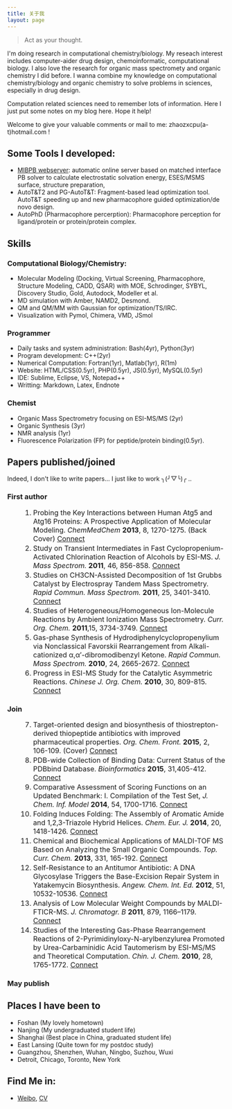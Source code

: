 ```yaml
---
title: 关于我
layout: page
---
```


> Act as your thought.

I'm doing research in computational chemistry/biology. My reseach interest includes computer-aider drug design, chemoinformatic, computational biology. I also love the research for organic mass spectromety  and organic chemistry I did before. I wanna combine my knowledge on computational chemistry/biology and organic chemistry to solve problems in sciences, especially in drug design. 

Computation related sciences need to remember lots of information. Here I just put some notes on my blog here. Hope it help!

Welcome to give your valuable comments or mail to me: zhaozxcpu(a-t)hotmail.com !    

## Some Tools I developed:
- [MIBPB webserver](http://23.239.23.221/MIBPBweb/): automatic online server based on matched interface PB solver to calculate electrostatic solvation energy, ESES/MSMS surface, structure preparation, 
- AutoT&T2 and PG-AutoT&T: Fragment-based lead optimization tool. AutoT&T speeding up and new pharmacophore guided optimization/de novo design.
- AutoPhD (Pharmacophore percerption): Pharmacophore perception for ligand/protein or protein/protein complex.
 
## Skills

### Computational Biology/Chemistry:
- Molecular Modeling (Docking, Virtual Screening, Pharmacophore, Structure Modeling, CADD, QSAR) with MOE, Schrodinger, SYBYL, Discovery Studio, Gold, Autodock, Modeller et al. 
- MD simulation with Amber, NAMD2, Desmond.
- QM and QM/MM with Gaussian for optimization/TS/IRC.
- Visualization with Pymol, Chimera, VMD, JSmol

### Programmer
- Daily tasks and system administration: Bash(4yr), Python(3yr)
- Program development: C++(2yr)
- Numerical Computation: Fortran(1yr), Matlab(1yr), R(1m)
- Website: HTML/CSS(0.5yr), PHP(0.5yr), JS(0.5yr), MySQL(0.5yr)
- IDE: Sublime, Eclipse, VS, Notepad++
- Writting: Markdown, Latex, Endnote

### Chemist
- Organic Mass Spectrometry focusing on ESI-MS/MS (2yr)
- Organic Synthesis (3yr)
- NMR analysis (1yr)
- Fluorescence Polarization (FP) for peptide/protein binding(0.5yr).

<style>ol li{font-size:16px;padding:0;margin:2px 0 2px 36px} ol li strong{font-size:16px;padding:0;}</style>

## Papers published/joined
Indeed, I don't like to write papers... I just like to work ╮(╯▽╰)╭ ..

### First author
1. Probing the Key Interactions between Human Atg5 and Atg16 Proteins: A Prospective Application of
Molecular Modeling. *ChemMedChem* **2013**, 8, 1270-1275. (Back Cover) [Connect]()
2. Study on Transient Intermediates in Fast Cyclopropenium-Activated Chlorination Reaction of Alcohols by ESI-MS. *J. Mass Spectrom.* **2011**, 46, 856-858. [Connect]()
3. Studies on CH3CN-Assisted Decomposition of 1st Grubbs Catalyst by Electrospray Tandem Mass Spectrometry. *Rapid Commun. Mass Spectrom.* **2011**, 25, 3401-3410. [Connect]()
4. Studies of Heterogeneous/Homogeneous Ion-Molecule Reactions by Ambient Ionization Mass Spectrometry. *Curr. Org. Chem.* **2011**,15, 3734-3749. [Connect]()
5. Gas-phase Synthesis of Hydrodiphenylcyclopropenylium via Nonclassical Favorskii Rearrangement from Alkali-cationized α,α′-dibromodibenzyl Ketone. *Rapid Commun. Mass Spectrom.* **2010**, 24, 2665-2672. [Connect]()
6. Progress in ESI-MS Study for the Catalytic Asymmetric Reactions. *Chinese J. Org. Chem.* **2010**, 30, 809-815. [Connect]()

### Join
7. Target-oriented design and biosynthesis of thiostrepton-derived thiopeptide antibiotics with improved pharmaceutical properties. *Org. Chem. Front.* **2015**, 2, 106-109. (Cover) [Connect]()
8. PDB-wide Collection of Binding Data: Current Status of the PDBbind Database. *Bioinformatics* **2015**, 31,405-412. [Connect]()
9. Comparative Assessment of Scoring Functions on an Updated Benchmark: I. Compilation of the Test Set, *J. Chem. Inf. Model* **2014**, 54, 1700-1716. [Connect]()
10. Folding Induces Folding: The Assembly of Aromatic Amide and 1,2,3-Triazole Hybrid Helices. *Chem. Eur. J.*  **2014**, 20, 1418-1426. [Connect]()
11. Chemical and Biochemical Applications of MALDI-TOF MS Based on Analyzing the Small Organic Compounds. *Top. Curr. Chem.* **2013**, 331, 165-192. [Connect]()
12. Self-Resistance to an Antitumor Antibiotic: A DNA Glycosylase Triggers the Base-Excision Repair System in Yatakemycin Biosynthesis. *Angew. Chem. Int. Ed.* **2012**, 51, 10532-10536. [Connect]()
13. Analysis of Low Molecular Weight Compounds by MALDI-FTICR-MS. *J. Chromatogr. B* **2011**, 879, 1166–1179. [Connect]()
14. Studies of the Interesting Gas-Phase Rearrangement Reactions of 2-Pyrimidinyloxy-N-arylbenzylurea Promoted by Urea-Carbaminidic Acid Tautomerism by ESI-MS/MS and Theoretical Computation. *Chin. J. Chem.* **2010**, 28, 1765-1772. [Connect]()

### May publish


## Places I have been to
- Foshan (My lovely hometown)
- Nanjing (My undergraduated student life)
- Shanghai (Best place in China, graduated student life)
- East Lansing (Quite town for my postdoc study)
- Guangzhou, Shenzhen, Wuhan, Ningbo, Suzhou, Wuxi
- Detroit, Chicago, Toronto, New York

## Find Me in:
- [Weibo](http://weibo.com/234020806/), [CV](/HomPDF/Hom-CV.pdf)
